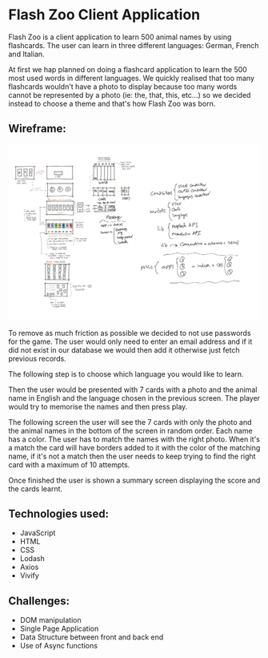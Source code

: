 # Flash Zoo Client Application

Flash Zoo is a client application to learn 500 animal names by using flashcards. The user can learn in three different languages: German, French and Italian.

At first we hap planned on doing a flashcard application to learn the 500 most used words in different languages. We quickly realised that too many flashcards wouldn't have a photo to display because too many words cannot be represented by a photo (ie: the, that, this, etc...) so we decided instead to choose a theme and that's how Flash Zoo was born.

## Wireframe:

<img src="wireFrame.jpg">

To remove as much friction as possible we decided to not use passwords for the game. The user would only need to enter an email address and if it did not exist in our database we would then add it otherwise just fetch previous records.

The following step is to choose which language you would like to learn.

Then the user would be presented with 7 cards with a photo and the animal name in English and the language chosen in the previous screen. The player would try to memorise the names and then press play.

The following screen the user will see the 7 cards with only the photo and the animal names in the bottom of the screen in random order. Each name has a color. The user has to match the names with the right photo. When it's a match the card will have borders added to it with the color of the matching name, if it's not a match then the user needs to keep trying to find the right card with a maximum of 10 attempts.

Once finished the user is shown a summary screen displaying the score and the cards learnt.

## Technologies used:

- JavaScript
- HTML
- CSS
- Lodash
- Axios
- Vivify

## Challenges:
- DOM manipulation
- Single Page Application
- Data Structure between front and back end
- Use of Async functions
